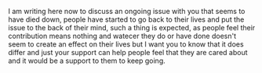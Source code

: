 I am writing here now to discuss an ongoing issue with you that seems to have died down, people have started to go back to their lives and put the issue to the back of their mind, such a thing is expected, as people feel their contribution means nothing and watecer they do or have done doesn't seem to create an effect on their lives but I want you to know that it does differ and just your support can help people feel that they are cared about and it would be a support to them to keep going.
